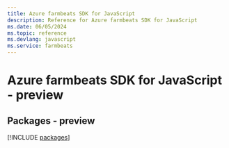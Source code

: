 ```yaml
---
title: Azure farmbeats SDK for JavaScript
description: Reference for Azure farmbeats SDK for JavaScript
ms.date: 06/05/2024
ms.topic: reference
ms.devlang: javascript
ms.service: farmbeats
---
```

# Azure farmbeats SDK for JavaScript - preview
## Packages - preview
[!INCLUDE [packages](farmbeats-index.md)]